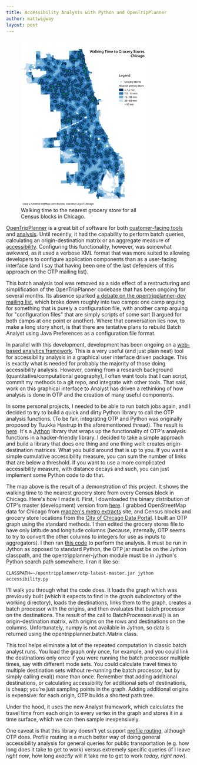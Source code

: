 ```yaml
---
title: Accessibility Analysis with Python and OpenTripPlanner
author: mattwigway
layout: post
---
```


<figure class="pull-left" style="width: 355px">
  <img src="/img/2014/11/chicago.png" />
  <figcaption>
Walking time to the nearest grocery store for all Census blocks in Chicago.
  </figcaption>
</figure>

[OpenTripPlanner](http://www.opentripplanner.org) is a great bit of software for
both [customer-facing tools](http://ride.trimet.org) and
[analysis](/2013/06/20/microaccessibility-with-opentripplanner/). Until recently, it had the
capability to perform batch queries, calculating an origin-destination matrix or an aggregate measure of
[accessibility](http://www.vtpi.org/tdm/tdm84.htm). Configuring this functionality, however, was somewhat
awkward, as it used a verbose XML format that was more suited to allowing developers to configure application
components than as a user-facing interface (and I say that having been one of the last defenders of this approach
  on the OTP mailing list).

This batch analysis tool was removed as a side effect of a restructuring and simplification of the OpenTripPlanner
codebase that has been ongoing for several months. Its absence sparked
[a debate on the opentripplanner-dev mailing list](https://groups.google.com/forum/#!topic/opentripplanner-dev/tk427ITino0),
which broke down roughly into two camps: one camp arguing for something that is purely a configuration file, with
another camp arguing for "configuration files" that are simply scripts of some sort (I argued for both camps at
  one point or another). Where that conversation lies now, to make a long story short, is that there are tentative
  plans to rebuild Batch Analyst using Java Preferences as a configuration file format.

In parallel with this development, development has been ongoing on a
[web-based analytics framework](https://github.com/conveyal/analyst-server). This is a very useful (and just plain
  neat) tool for accessibility analysis in a graphical user interface driven package. This is exactly what is needed
  for probably the majority of those doing accessibility analysis. However, coming from a research background
(quantitative/computational geography), I often want tools that I can script, commit my methods to a git repo,
and integrate with other tools. That said, work on this graphical interface to Analyst has driven a rethinking
of how analysis is done in OTP and the creation of many useful components.

In some personal projects, I needed to be able to run batch jobs again, and I decided to try to build a quick and dirty
Python library to call the OTP analysis functions. (To be fair, integrating OTP and Python was originally proposed by
  Tuukka Hastrup in the aforementioned thread). The result is
[here](https://www.github.com/mattwigway/opentripplanner-jython). It's a [Jython](http://www.jython.org/) library
that wraps up the functionality of OTP's analysis functions in a hacker-friendly library. I decided to take a simple
approach and build a library that does one thing and one thing well: creates origin-destination matrices. What you
build around that is up to you. If you want a simple cumulative accessibility measure, you can sum the number of links
that are below a threshold. If you want to use a more complicated accessibility measure, with distance decays and such,
you can just implement some Python code to do that.

The map above is the result of a demonstration of this project. It shows the walking time to the nearest grocery store
from every Census block in Chicago. Here's how I made it. First, I downloaded the binary
distribution of OTP's master (development) version from [here](http://dev.opentripplanner.org/jars/). I grabbed
OpenStreetMap data for Chicago from [mapzen's metro extracts](https://mapzen.com/metro-extracts) site, and Census blocks
and grocery store locations from the [City of Chicago Data Portal](https://data.cityofchicago.org/). I built an OTP
graph using the standard methods. I then edited the grocery stores file to have only latitude and longitude columns
(because, internally, OTP seems to try to convert the other columns to integers for use as inputs to aggregators).
I then ran [this code](https://gist.github.com/mattwigway/15c2d7dc64901f0f3cc5) to perform the analysis. It must be run
in Jython as opposed to standard Python, the OTP jar must be on the Jython classpath, and the opentripplanner-jython module
must be in Jython's Python search path somewhere. I ran it like so:

    CLASSPATH=~/opentripplanner/otp-latest-master.jar jython accessibility.py

I'll walk you through what the code does. It loads the graph which was previously built (which it expects to find
  in the graph subdirectory of the working directory), loads the destinations, links them to the graph, creates a batch
processor with the origins, and then evaluates that batch processor on the destinations. The result of the call to
BatchProcessor.eval() is an origin-destination matrix, with origins on the rows and destinations on the columns. Unfortunately,
numpy is not available in Jython, so data is returned using the opentripplanner.batch.Matrix class.

This tool helps eliminate a lot of the repeated computation in classic batch analyst runs. You load the graph only once,
for example, and you could link the destinations only once if you were running the batch processor multiple times,
say with different mode sets. You could calculate travel times to multiple destination sets without re-running the batch
processor, but by simply calling eval() more than once. Remember that adding additional destinations, or calculating
accessibility for additional sets of destinations, is cheap; you're just sampling points in the graph. Adding additional
origins is expensive: for each origin, OTP builds a shortest path tree.

Under the hood, it uses the new Analyst framework, which calculates the travel time from each origin to every vertex
in the graph and stores it in a time surface, which we can then sample inexpensively.

One caveat is that this library doesn't yet support
[profile routing](https://github.com/opentripplanner/OpenTripPlanner/issues/1328), although OTP does. Profile routing
is a much better way of doing general accessibility analysis for general queries for public transportation (e.g. how long does it take to get to work)
versus extremely specific queries (if I leave _right now_, how long _exactly_ will it take me to get to work _today, right now_).
